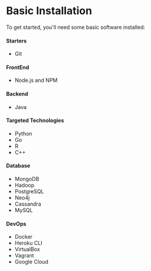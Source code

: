 # Basic Installation

To get started, you'll need some basic software installed:

#### Starters

* Git

#### FrontEnd

* Node.js and NPM

#### Backend

* Java

#### Targeted Technologies

* Python
* Go
* R
* C++

#### Database

* MongoDB
* Hadoop
* PostgreSQL
* Neo4j
* Cassandra
* MySQL

#### DevOps

* Docker
* Heroku CLI
* VirtualBox
* Vagrant
* Google Cloud



